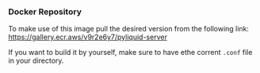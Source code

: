### Docker Repository

To make use of this image pull the desired version from the following link: https://gallery.ecr.aws/v9r2e6y7/pyliquid-server

If you want to build it by yourself, make sure to have ethe corrent `.conf` file in your directory.